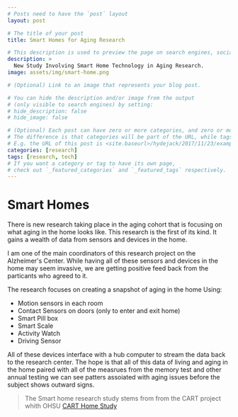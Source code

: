 ```yaml
---
# Posts need to have the `post` layout
layout: post

# The title of your post
title: Smart Homes for Aging Research

# This description is used to preview the page on search engines, social media, etc.
description: >
  New Study Involving Smart Home Technology in Aging Research. 
image: assets/img/smart-home.png

# (Optional) Link to an image that represents your blog post.

# You can hide the description and/or image from the output
# (only visible to search engines) by setting:
# hide_description: false
# hide_image: false

# (Optional) Each post can have zero or more categories, and zero or more tags.
# The difference is that categories will be part of the URL, while tags will not.
# E.g. the URL of this post is <site.baseurl>/hydejack/2017/11/23/example-content/
categories: [research]
tags: [research, tech]
# If you want a category or tag to have its own page,
# check out `_featured_categories` and `_featured_tags` respectively.
---
```




# Smart Homes

There is new research taking place in the aging cohort that is focusing on what aging in the home looks like. This research is the first of its kind. It gains a wealth of data from sensors and devices in the home.

I am one of the main coordinators of this research project on the Alzheimer's Center.
While having all of these sensors and devices in the home may seem invasive, we are getting positive feed back from the particants who agreed to it.


The research focuses on creating a snapshot of aging in the home
Using:
* Motion sensors in each room
* Contact Sensors on doors (only to enter and exit home)
* Smart Pill box
* Smart Scale
* Activity Watch
* Driving Sensor

All of these devices interface with a hub computer to stream the data back to the research center.
The hope is that all of this data of living and aging in the home paired with all of the measrues from the memory test and other annual testing we can see patters assoiated with aging issues before the subject shows outward signs.
 

> The Smart home research study stems from from the CART project whith OHSU
> [CART Home Study](https://www.ohsu.edu/xd/research/centers-institutes/orcatech/collaborative-aging-research-using-technology-cart/about-us/the-CART-home.cfm "CART")
